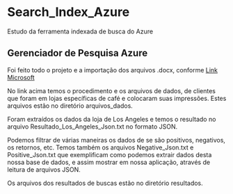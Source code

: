 # Search_Index_Azure
Estudo da ferramenta indexada de busca do Azure

## Gerenciador de Pesquisa Azure

Foi feito todo o projeto e a importação dos arquivos .docx, conforme
[Link Microsoft](https://microsoftlearning.github.io/mslearn-ai-fundamentals/Instructions/Labs/11-ai-search.html)

No link acima temos o procedimento e os arquivos de dados, de clientes que foram em lojas específicas de café e colocaram suas impressões. Estes arquivos estão no diretório arquivos_dados.

Foram extraídos os dados da loja de Los Angeles e temos o resultado no arquivo Resultado_Los_Angeles_Json.txt no formato JSON.

Podemos filtrar de várias maneiras os dados de se são positivos, negativos, os retornos, etc. Temos também os arquivos Negative_Json.txt e Positive_Json.txt que exemplificam como podemos extrair dados desta nossa base de dados, e assim mostrar em nossa aplicação, através de leitura de arquivos JSON.

Os arquivos dos resultados de buscas estão no diretório resultados.